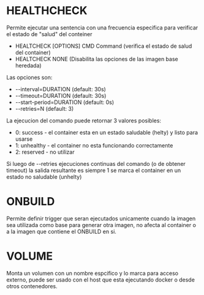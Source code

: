# HEALTHCHECK

Permite ejecutar una sentencia con una frecuencia especifica para verificar el estado de "salud" del conteiner

* HEALTCHECK [OPTIONS] CMD Command (verifica el estado de salud del container)
* HEALTCHECK NONE (Disabilita las opciones de las imagen base heredada)

Las opciones son:
* --interval=DURATION (default: 30s)
* --timeout=DURATION (default: 30s)
* --start-period=DURATION (default: 0s)
* --retries=N (default: 3)

La ejecucion del comando puede retornar 3 valores posibles:
* 0: success - el container esta en un estado saludable (helty) y listo para usarse
* 1: unhealthy - el container no esta funcionando correctamente
* 2: reserved - no utilizar

Si luego de --retries ejecuciones continuas del comando (o de obtener timeout) la salida resultante es siempre 1 se marca el container en un estado no saludable (unhelty)

# ONBUILD

Permite definir trigger que seran ejecutados unicamente cuando la imagen sea utilizada como base para generar otra imagen, no afecta al container o a la imagen que contiene el ONBUILD en si.


# VOLUME

Monta un volumen con un nombre espcifico y lo marca para acceso externo, puede ser usado con el host que esta ejecutando docker o desde otros contenedores.
